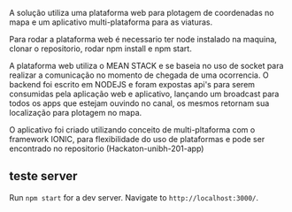 A solução utiliza uma plataforma web para plotagem de coordenadas no mapa e um aplicativo multi-plataforma para as viaturas.

Para rodar a plataforma web é necessario ter node instalado na maquina, clonar o repositorio, rodar npm install e npm start.

A plataforma web utiliza o MEAN STACK e se baseia no uso de socket para realizar a comunicação no momento de chegada de uma ocorrencia. O backend foi escrito em NODEJS e foram expostas api's para serem consumidas pela aplicação web e aplicativo,
lançando um broadcast para todos os apps que estejam ouvindo no canal, os mesmos retornam sua localização para plotagem no mapa.

O aplicativo foi criado utilizando conceito de multi-pltaforma com o framework IONIC, para flexibilidade do uso de plataformas e pode ser encontrado no repositorio (Hackaton-unibh-201-app) 

## teste server

Run `npm start` for a dev server. Navigate to `http://localhost:3000/`.


